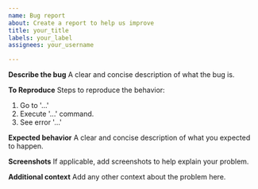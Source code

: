```yaml
--- 
name: Bug report
about: Create a report to help us improve
title: your_title
labels: your_label
assignees: your_username

---
```


**Describe the bug**
A clear and concise description of what the bug is.

**To Reproduce**
Steps to reproduce the behavior:

1. Go to '...'
2. Execute '...' command.
3. See error '...'

**Expected behavior**
A clear and concise description of what you expected to happen.

**Screenshots**
If applicable, add screenshots to help explain your problem.

**Additional context**
Add any other context about the problem here.
